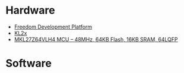 # Hardware
* [Freedom Development Platform](http://www.nxp.com/products/developer-resources/hardware-development-tools/freedom-development-boards/freedom-development-platform-for-kinetis-kl17-and-kl27-mcus:FRDM-KL27Z)
* [KL2x](http://www.nxp.com/products/microcontrollers-and-processors/arm-processors/kinetis-cortex-m-mcus/l-series-ultra-low-power-m0-plus/kinetis-kl2x-48-mhz-usb-ultra-low-power-microcontrollers-mcus-based-on-arm-cortex-m0-plus-core:KL2x)
* [MKL27Z64VLH4 MCU – 48MHz, 64KB Flash, 16KB SRAM, 64LQFP](http://www.nxp.com/docs/en/data-sheet/KL27P64M48SF2.pdf)

# Software
